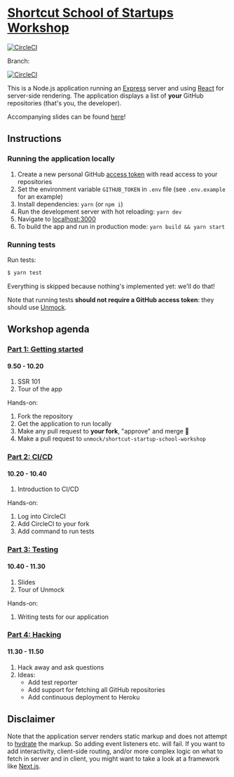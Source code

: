 # [Shortcut School of Startups Workshop](https://unmock.github.io/shortcut-startup-school-workshop/#/welcome)

[![CircleCI](https://circleci.com/gh/unmock/shortcut-startup-school-workshop.svg?style=svg)](https://circleci.com/gh/unmock/shortcut-startup-school-workshop)

Branch:

[![CircleCI](https://circleci.com/gh/unmock/shortcut-startup-school-workshop/tree/noitulos.svg?style=svg)](https://circleci.com/gh/unmock/shortcut-startup-school-workshop/tree/noitulos)

This is a Node.js application running an [Express](https://expressjs.com/) server and using [React](https://reactjs.org/) for server-side rendering. The application displays a list of **your** GitHub repositories (that's you, the developer).

Accompanying slides can be found [here](https://unmock.github.io/shortcut-startup-school-workshop/#/welcome)!

## Instructions

### Running the application locally

1. Create a new personal GitHub [access token](https://github.com/settings/tokens) with read access to your repositories
1. Set the environment variable `GITHUB_TOKEN` in `.env` file (see `.env.example` for an example)
1. Install dependencies: `yarn` (or `npm i`)
1. Run the development server with hot reloading: `yarn dev`
1. Navigate to [localhost:3000](http://localhost:3000)
1. To build the app and run in production mode: `yarn build && yarn start`

### Running tests

Run tests:

```bash
$ yarn test
```

Everything is skipped because nothing's implemented yet: we'll do that!

Note that running tests **should not require a GitHub access token**: they should use [Unmock](https://unmock.io).

## Workshop agenda

### <u>Part 1: Getting started</u>

#### 9.50 - 10.20

1. SSR 101
1. Tour of the app

Hands-on:

1. Fork the repository
1. Get the application to run locally
1. Make any pull request to **your fork**, "approve" and merge 🦄
1. Make a pull request to `unmock/shortcut-startup-school-workshop`

### <u>Part 2: CI/CD</u>

#### 10.20 - 10.40

1. Introduction to CI/CD

Hands-on:

1. Log into CircleCI
1. Add CircleCI to your fork
1. Add command to run tests

### <u>Part 3: Testing</u>

#### 10.40 - 11.30

1. Slides
1. Tour of Unmock

Hands-on:

1. Writing tests for our application

### <u>Part 4: Hacking</u>

#### 11.30 - 11.50

1. Hack away and ask questions
1. Ideas:
   - Add test reporter
   - Add support for fetching all GitHub repositories
   - Add continuous deployment to Heroku

## Disclaimer

Note that the application server renders static markup and does not attempt to [hydrate](https://reactjs.org/docs/react-dom.html#hydrate) the markup. So adding event listeners etc. will fail. If you want to add interactivity, client-side routing, and/or more complex logic on what to fetch in server and in client, you might want to take a look at a framework like [Next.js](https://nextjs.org/).
